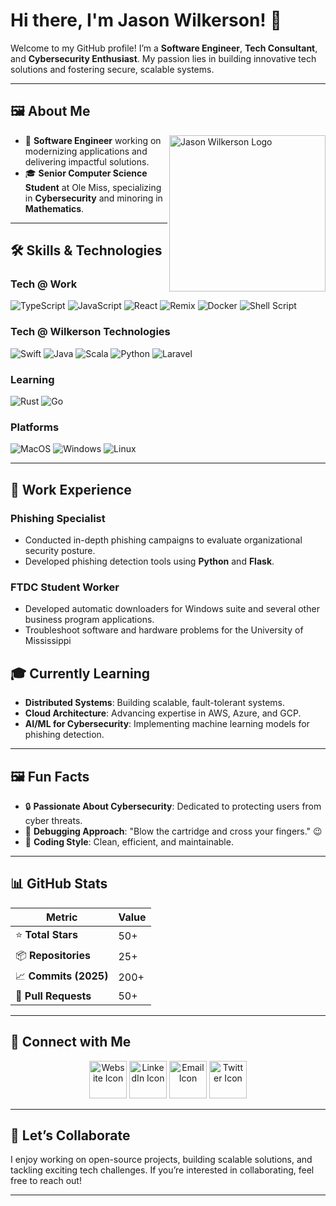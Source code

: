 # Hi there, I'm Jason Wilkerson! 👋

Welcome to my GitHub profile! I’m a **Software Engineer**, **Tech Consultant**, and **Cybersecurity Enthusiast**. My passion lies in building innovative tech solutions and fostering secure, scalable systems.

---

## 🖼️ About Me

<img align="right" width="250" src="https://via.placeholder.com/250" alt="Jason Wilkerson Logo">

- 💼 **Software Engineer** working on modernizing applications and delivering impactful solutions.
- 🎓 **Senior Computer Science Student** at Ole Miss, specializing in **Cybersecurity** and minoring in **Mathematics**.

---

## 🛠️ Skills & Technologies

### **Tech @ Work**
![TypeScript](https://img.shields.io/badge/-TypeScript-007ACC?style=flat-square&logo=typescript&logoColor=white)
![JavaScript](https://img.shields.io/badge/-JavaScript-F7DF1E?style=flat-square&logo=javascript&logoColor=black)
![React](https://img.shields.io/badge/-React-61DAFB?style=flat-square&logo=react&logoColor=black)
![Remix](https://img.shields.io/badge/-Remix-000000?style=flat-square&logo=remix&logoColor=white)
![Docker](https://img.shields.io/badge/-Docker-2496ED?style=flat-square&logo=docker&logoColor=white)
![Shell Script](https://img.shields.io/badge/-Shell_Script-4EAA25?style=flat-square&logo=gnu-bash&logoColor=white)

### **Tech @ Wilkerson Technologies**
![Swift](https://img.shields.io/badge/-Swift-FA7343?style=flat-square&logo=swift&logoColor=white)
![Java](https://img.shields.io/badge/-Java-007396?style=flat-square&logo=java&logoColor=white)
![Scala](https://img.shields.io/badge/-Scala-DC322F?style=flat-square&logo=scala&logoColor=white)
![Python](https://img.shields.io/badge/-Python-3776AB?style=flat-square&logo=python&logoColor=white)
![Laravel](https://img.shields.io/badge/-Laravel-FF2D20?style=flat-square&logo=laravel&logoColor=white)

### **Learning**
![Rust](https://img.shields.io/badge/-Rust-000000?style=flat-square&logo=rust&logoColor=white)
![Go](https://img.shields.io/badge/-Go-00ADD8?style=flat-square&logo=go&logoColor=white)

### **Platforms**
![MacOS](https://img.shields.io/badge/-MacOS-000000?style=flat-square&logo=apple&logoColor=white)
![Windows](https://img.shields.io/badge/-Windows-0078D6?style=flat-square&logo=windows&logoColor=white)
![Linux](https://img.shields.io/badge/-Linux-FCC624?style=flat-square&logo=linux&logoColor=black)

---

## 💼 Work Experience

### **Phishing Specialist**
- Conducted in-depth phishing campaigns to evaluate organizational security posture.
- Developed phishing detection tools using **Python** and **Flask**.

### **FTDC Student Worker** 
- Developed automatic downloaders for Windows suite and several other business program applications.
- Troubleshoot software and hardware problems for the University of Mississippi 

## 🎓 Currently Learning
- **Distributed Systems**: Building scalable, fault-tolerant systems.
- **Cloud Architecture**: Advancing expertise in AWS, Azure, and GCP.
- **AI/ML for Cybersecurity**: Implementing machine learning models for phishing detection.

---

## 🖼️ Fun Facts

- 🔒 **Passionate About Cybersecurity**: Dedicated to protecting users from cyber threats.
- 🚀 **Debugging Approach**: "Blow the cartridge and cross your fingers." 😉
- 📖 **Coding Style**: Clean, efficient, and maintainable.

---

## 📊 GitHub Stats

| **Metric**             | **Value**        |
|-------------------------|------------------|
| ⭐ **Total Stars**      | 50+             |
| 📦 **Repositories**    | 25+             |
| 📈 **Commits (2025)**  | 200+            |
| 🔄 **Pull Requests**   | 50+             |

---

## 🤝 Connect with Me

<div align="center">
<a href="https://jasonwilkerson.us"><img width="60" src="https://upload.wikimedia.org/wikipedia/commons/4/48/Windows_logo_-_2021.svg" alt="Website Icon"></a>
<a href="https://linkedin.com/in/jason-wilkerson"><img width="60" src="https://upload.wikimedia.org/wikipedia/commons/e/e9/Linkedin_icon.svg" alt="LinkedIn Icon"></a>
<a href="mailto:jason@example.com"><img width="60" src="https://upload.wikimedia.org/wikipedia/commons/4/4e/Gmail_Icon.svg" alt="Email Icon"></a>
<a href="https://twitter.com/jason-wilkerson"><img width="60" src="https://upload.wikimedia.org/wikipedia/commons/6/60/Twitter_Logo_as_of_2021.svg" alt="Twitter Icon"></a>
</div>

---

## 🤝 Let’s Collaborate

I enjoy working on open-source projects, building scalable solutions, and tackling exciting tech challenges. If you’re interested in collaborating, feel free to reach out!

---
